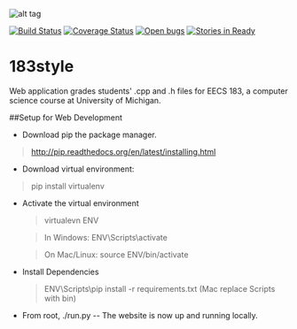 ![alt tag](https://raw.github.com/vianuevm/183_style_grader/master/app/static/img/388.jpg)

[![Build Status](https://travis-ci.org/thewolfa2/183style.png?branch=master)](https://travis-ci.org/stevemer/183style)
[![Coverage Status](https://coveralls.io/repos/thewolfa2/183style/badge.png?branch=master)](https://coveralls.io/r/stevemer/183style?branch=master)
[![Open bugs](https://badge.waffle.io/thewolfa2/183style.png?label=bug&title=Open%20Bugs)](https://waffle.io/stevemer/183style)
[![Stories in Ready](https://badge.waffle.io/thewolfa2/183style.png?label=ready&title=Ready)](http://waffle.io/stevemer/183style)


183style
================

Web application grades students' .cpp and .h files for EECS 183, a computer science course at University of Michigan.

##Setup for Web Development

* Download pip the package manager.
> http://pip.readthedocs.org/en/latest/installing.html

* Download virtual environment:
> pip install virtualenv

* Activate the virtual environment

  > virtualevn ENV
  
  
  > In Windows: ENV\Scripts\activate
  
  
  > On Mac/Linux: source ENV/bin/activate
  

* Install Dependencies

  > ENV\Scripts\pip install -r requirements.txt (Mac replace Scripts with bin)


* From root, ./run.py -- The website is now up and running locally.

